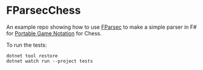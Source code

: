 # FParsecChess

An example repo showing how to use [FParsec](https://github.com/stephan-tolksdorf/fparsec) to make a simple parser in F# for [Portable Game Notation](https://www.wikiwand.com/en/Portable_Game_Notation) for Chess.

To run the tests:

```
dotnet tool restore
dotnet watch run --project tests
```
